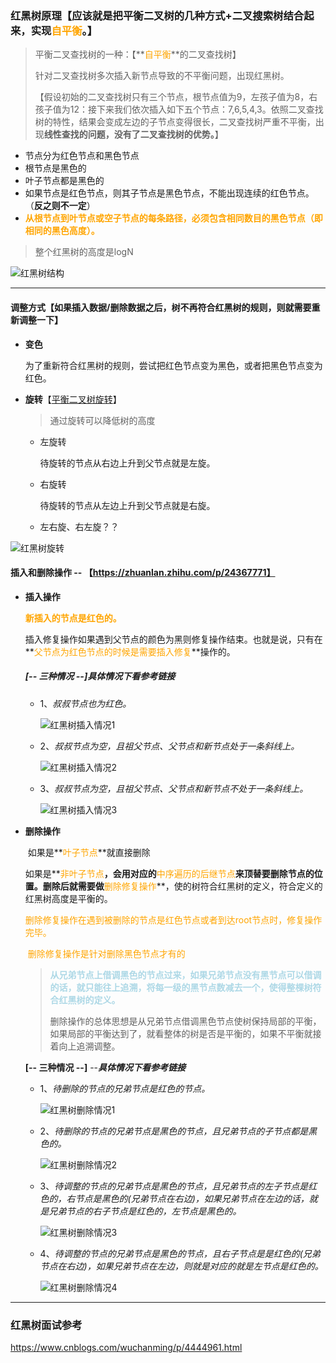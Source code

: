 ### 红黑树原理【应该就是把平衡二叉树的几种方式+二叉搜索树结合起来，实现<font color="orange">自平衡</font>。】

> 平衡二叉查找树的一种：【**<font color="orange">自平衡</font>**的二叉查找树】
>
> 针对二叉查找树多次插入新节点导致的不平衡问题，出现红黑树。
>
> 【假设初始的二叉查找树只有三个节点，根节点值为9，左孩子值为8，右孩子值为12：接下来我们依次插入如下五个节点：7,6,5,4,3。依照二叉查找树的特性，结果会变成左边的子节点变得很长，二叉查找树严重不平衡，出现**线性查找的问题，没有了二叉查找树的优势。**】

- 节点分为红色节点和黑色节点
- 根节点是黑色的
- 叶子节点都是黑色的
- 如果节点是红色节点，则其子节点是黑色节点，不能出现连续的红色节点。（**反之则不一定**）
- **<font color="orange">从根节点到叶节点或空子节点的每条路径，必须包含相同数目的黑色节点（即相同的黑色高度）。</font>**

> 整个红黑树的高度是logN

![红黑树结构](D:\Data\AutumnRecruit\Java\数据结构\image\红黑树结构.jpg)

---

#### 调整方式【如果插入数据/删除数据之后，树不再符合红黑树的规则，则就需要重新调整一下】

- **变色**

  为了重新符合红黑树的规则，尝试把红色节点变为黑色，或者把黑色节点变为红色。

- **旋转**【[平衡二叉树旋转](https://cloud.tencent.com/developer/article/1419168)】

  > 通过旋转可以降低树的高度

  - 左旋转

    待旋转的节点从右边上升到父节点就是左旋。

  - 右旋转

    待旋转的节点从左边上升到父节点就是右旋。

  - 左右旋、右左旋？？

![红黑树旋转](D:\Data\AutumnRecruit\Java\数据结构\image\红黑树旋转.png)

#### 插入和删除操作  --  【https://zhuanlan.zhihu.com/p/24367771】

- **插入操作**

  **<font color="orange">新插入的节点是红色的。</font>**

  插入修复操作如果遇到父节点的颜色为黑则修复操作结束。也就是说，只有在**<font color="orange">父节点为红色节点的时候是需要插入修复</font>**操作的。

  ##### [-- 三种情况 --]***具体情况下看参考链接***

  - 1、*叔叔节点也为红色。*

    ![红黑树插入情况1](D:\Data\AutumnRecruit\Java\数据结构\image\红黑树插入情况1.png)

  - 2、*叔叔节点为空，且祖父节点、父节点和新节点处于一条斜线上。*

    ![红黑树插入情况2](D:\Data\AutumnRecruit\Java\数据结构\image\红黑树插入情况2.png)

  - 3、*叔叔节点为空，且祖父节点、父节点和新节点不处于一条斜线上。*

    ![红黑树插入情况3](D:\Data\AutumnRecruit\Java\数据结构\image\红黑树插入情况3.png)

- **删除操作**

  ​        如果是**<font color="orange">叶子节点</font>**就直接删除

  ​        如果是**<font color="orange">非叶子节点</font>**，会用对应的**<font color="orange">中序遍历的后继节点</font>**来顶替要删除节点的位置。删除后就需要做**<font color="orange">删除修复操作</font>**，使的树符合红黑树的定义，符合定义的红黑树高度是平衡的。

  ​	   <font color="orange">删除修复操作在遇到被删除的节点是红色节点或者到达root节点时，修复操作完毕。</font>

  ​       <font color="orange">删除修复操作是针对删除黑色节点才有的</font>

  > **<font color="lightblue">从兄弟节点上借调黑色的节点过来，如果兄弟节点没有黑节点可以借调的话，就只能往上追溯，将每一级的黑节点数减去一个，使得整棵树符合红黑树的定义。</font>**
  >
  > 删除操作的总体思想是从兄弟节点借调黑色节点使树保持局部的平衡，如果局部的平衡达到了，就看整体的树是否是平衡的，如果不平衡就接着向上追溯调整。

  **[-- 三种情况 --]** --***具体情况下看参考链接***

  - 1、*待删除的节点的兄弟节点是红色的节点。*

    ![红黑树删除情况1](D:\Data\AutumnRecruit\Java\数据结构\image\红黑树删除情况1.png)

  - 2、*待删除的节点的兄弟节点是黑色的节点，且兄弟节点的子节点都是黑色的。*

    ![红黑树删除情况2](D:\Data\AutumnRecruit\Java\数据结构\image\红黑树删除情况2.png)

  - 3、*待调整的节点的兄弟节点是黑色的节点，且兄弟节点的左子节点是红色的，右节点是黑色的(兄弟节点在右边)，如果兄弟节点在左边的话，就是兄弟节点的右子节点是红色的，左节点是黑色的。*

    ![红黑树删除情况3](D:\Data\AutumnRecruit\Java\数据结构\image\红黑树删除情况3.png)

  - 4、*待调整的节点的兄弟节点是黑色的节点，且右子节点是是红色的(兄弟节点在右边)，如果兄弟节点在左边，则就是对应的就是左节点是红色的。*

    ![红黑树删除情况4](D:\Data\AutumnRecruit\Java\数据结构\image\红黑树删除情况4.png)

  

---

### 红黑树面试参考

https://www.cnblogs.com/wuchanming/p/4444961.html